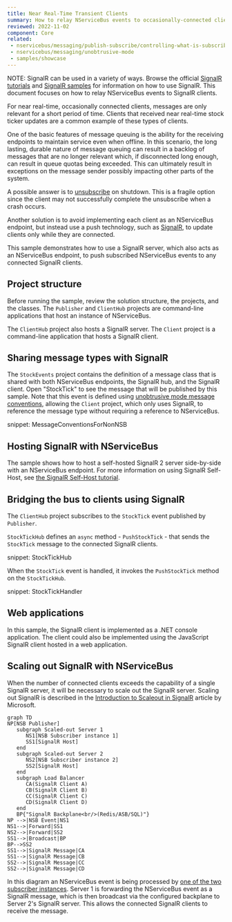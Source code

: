 ```yaml
---
title: Near Real-Time Transient Clients
summary: How to relay NServiceBus events to occasionally-connected clients via SignalR.
reviewed: 2022-11-02
component: Core
related: 
 - nservicebus/messaging/publish-subscribe/controlling-what-is-subscribed
 - nservicebus/messaging/unobtrusive-mode
 - samples/showcase
---
```


NOTE: SignalR can be used in a variety of ways. Browse the official [SignalR tutorials](https://learn.microsoft.com/en-us/aspnet/core/tutorials/signalr?tabs=visual-studio&view=aspnetcore-6.0) and [SignalR samples](https://github.com/aspnet/SignalR-samples) for information on how to use SignalR. This document focuses on how to relay NServiceBus events to SignalR clients.

For near real-time, occasionally connected clients, messages are only relevant for a short period of time. Clients that received near real-time stock ticker updates are a common example of these types of clients.

One of the basic features of message queuing is the ability for the receiving endpoints to maintain service even when offline.  In this scenario, the long lasting, durable nature of message queuing can result in a backlog of messages that are no longer relevant which, if disconnected long enough, can result in queue quotas being exceeded. This can ultimately result in exceptions on the message sender possibly impacting other parts of the system.

A possible answer is to [unsubscribe](/nservicebus/messaging/publish-subscribe/controlling-what-is-subscribed.md#manually-subscribing-to-a-message) on shutdown. This is a fragile option since the client may not successfully complete the unsubscribe when a crash occurs.

Another solution is to avoid implementing each client as an NServiceBus endpoint, but instead use a push technology, such as [SignalR](https://signalr.net/), to update clients only while they are connected.

This sample demonstrates how to use a SignalR server, which also acts as an NServiceBus endpoint, to push subscribed NServiceBus events to any connected SignalR clients.

## Project structure

Before running the sample, review the solution structure, the projects, and the classes. The `Publisher` and `ClientHub` projects are command-line applications that host an instance of NServiceBus.

The `ClientHub` project also hosts a SignalR server. The `Client` project is a command-line application that hosts a SignalR client.

## Sharing message types with SignalR

The `StockEvents` project contains the definition of a message class that is shared with both NServiceBus endpoints, the SignalR hub, and the SignalR client. Open "StockTick" to see the message that will be published by this sample. Note that this event is defined using [unobtrusive mode message conventions](/nservicebus/messaging/unobtrusive-mode.md), allowing the `Client` project, which only uses SignalR, to reference the message type without requiring a reference to NServiceBus.

snippet: MessageConventionsForNonNSB

## Hosting SignalR with NServiceBus

The sample shows how to host a self-hosted SignalR 2 server side-by-side with an NServiceBus endpoint. For more information on using SignalR Self-Host, see [the SignalR Self-Host tutorial](https://docs.microsoft.com/en-us/aspnet/signalr/overview/deployment/tutorial-signalr-self-host).



## Bridging the bus to clients using SignalR

The `ClientHub` project subscribes to the `StockTick` event published by `Publisher`. 

`StockTickHub` defines an `async` method - `PushStockTick` - that sends the `StockTick` message to the connected SignalR clients.

snippet: StockTickHub

When the `StockTick` event is handled, it invokes the `PushStockTick` method on the `StockTickHub`.

snippet: StockTickHandler



## Web applications

In this sample, the SignalR client is implemented as a .NET console application. The client could also be implemented using the JavaScript SignalR client hosted in a web application.


## Scaling out SignalR with NServiceBus

When the number of connected clients exceeds the capability of a single SignalR server, it will be necessary to scale out the SignalR server. Scaling out SignalR is described in the [Introduction to Scaleout in SignalR](https://docs.microsoft.com/en-us/aspnet/signalr/overview/performance/scaleout-in-signalr) article by Microsoft.

```mermaid
graph TD
NP[NSB Publisher]
   subgraph Scaled-out Server 1
      NS1[NSB Subscriber instance 1]
      SS1[SignalR Host]
   end
   subgraph Scaled-out Server 2
      NS2[NSB Subscriber instance 2]
      SS2[SignalR Host]
   end
   subgraph Load Balancer
      CA(SignalR Client A)
      CB(SignalR Client B)
      CC(SignalR Client C)
      CD(SignalR Client D)
   end
   BP{"SignalR Backplane<br/>(Redis/ASB/SQL)"}
NP -->|NSB Event|NS1
NS1-->|Forward|SS1
NS2-->|Forward|SS2
SS1-->|Broadcast|BP
BP-->SS2
SS1-->|SignalR Message|CA
SS1-->|SignalR Message|CB
SS2-->|SignalR Message|CC
SS2-->|SignalR Message|CD
```

In this diagram an NServiceBus event is being processed by [one of the two subscriber instances](/nservicebus/scaling.md#scaling-out-to-multiple-nodes-competing-consumers). Server 1 is forwarding the NServiceBus event as a SignalR message, which is then broadcast via the configured backplane to Server 2's SignalR server. This allows the connected SignalR clients to receive the message.
